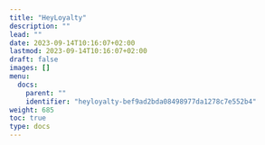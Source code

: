 ```yaml
---
title: "HeyLoyalty"
description: ""
lead: ""
date: 2023-09-14T10:16:07+02:00
lastmod: 2023-09-14T10:16:07+02:00
draft: false
images: []
menu:
  docs:
    parent: ""
    identifier: "heyloyalty-bef9ad2bda08498977da1278c7e552b4"
weight: 685
toc: true
type: docs
---
```

